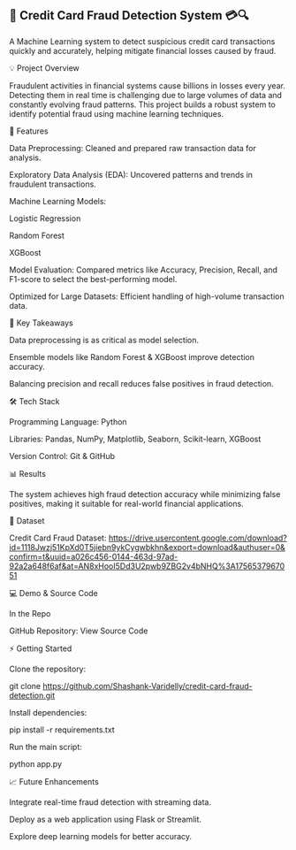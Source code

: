 ## 🚀 Credit Card Fraud Detection System 💳🔍

A Machine Learning system to detect suspicious credit card transactions quickly and accurately, helping mitigate financial losses caused by fraud.

💡 Project Overview

Fraudulent activities in financial systems cause billions in losses every year. Detecting them in real time is challenging due to large volumes of data and constantly evolving fraud patterns. This project builds a robust system to identify potential fraud using machine learning techniques.

🧰 Features

Data Preprocessing: Cleaned and prepared raw transaction data for analysis.

Exploratory Data Analysis (EDA): Uncovered patterns and trends in fraudulent transactions.

Machine Learning Models:

Logistic Regression

Random Forest

XGBoost

Model Evaluation: Compared metrics like Accuracy, Precision, Recall, and F1-score to select the best-performing model.

Optimized for Large Datasets: Efficient handling of high-volume transaction data.

🔑 Key Takeaways

Data preprocessing is as critical as model selection.

Ensemble models like Random Forest & XGBoost improve detection accuracy.

Balancing precision and recall reduces false positives in fraud detection.

🛠 Tech Stack

Programming Language: Python

Libraries: Pandas, NumPy, Matplotlib, Seaborn, Scikit-learn, XGBoost

Version Control: Git & GitHub

📊 Results

The system achieves high fraud detection accuracy while minimizing false positives, making it suitable for real-world financial applications.

📂 Dataset

Credit Card Fraud Dataset:
https://drive.usercontent.google.com/download?id=1118Jwzj51KpXd0T5jiebn9ykCygwbkhn&export=download&authuser=0&confirm=t&uuid=a026c456-0144-463d-97ad-92a2a648f6af&at=AN8xHooI5Dd3U2pwb9ZBG2v4bNHQ%3A1756537967051

💻 Demo & Source Code

In the Repo

GitHub Repository: View Source Code

⚡ Getting Started

Clone the repository:

git clone https://github.com/Shashank-Varidelly/credit-card-fraud-detection.git


Install dependencies:

pip install -r requirements.txt


Run the main script:

python app.py

📈 Future Enhancements

Integrate real-time fraud detection with streaming data.

Deploy as a web application using Flask or Streamlit.

Explore deep learning models for better accuracy.
